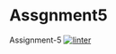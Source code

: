 # Assgnment5
Assignment-5
[![linter](https://github.com/<OWNER>/<REPOSITORY>/workflows/linter/badge.svg)](https://github.com/marketplace/actions/super-linter)
